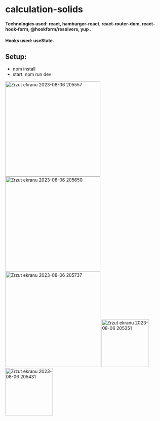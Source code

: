 # calculation-solids

#### Technologies used: react, hamburger-react, react-router-dom, react-hook-form, @hookform/resolvers, yup   .
#### Hooks used: useState.
## Setup:
* npm install
* start: npm run dev

<img width="300" alt="Zrzut ekranu 2023-08-06 205557" src="https://github.com/ajarek/react-104-vite-calculation-solids-Router-v6.14.2/assets/61388692/7a3fa375-e3db-4231-80b1-a10b97181865">
<img width="300" alt="Zrzut ekranu 2023-08-06 205650" src="https://github.com/ajarek/react-104-vite-calculation-solids-Router-v6.14.2/assets/61388692/3cd55b4c-426a-46be-8e3a-bfcf0ddcef0b">
<img width="300" alt="Zrzut ekranu 2023-08-06 205737" src="https://github.com/ajarek/react-104-vite-calculation-solids-Router-v6.14.2/assets/61388692/5a713577-c39b-427a-b5ba-c8c2ae44eae5">


<img width="150" alt="Zrzut ekranu 2023-08-06 205351" src="https://github.com/ajarek/react-104-vite-calculation-solids-Router-v6.14.2/assets/61388692/ac2a9656-6a46-4dc6-8a55-bdfd84194c77">
<img width="150" alt="Zrzut ekranu 2023-08-06 205431" src="https://github.com/ajarek/react-104-vite-calculation-solids-Router-v6.14.2/assets/61388692/48ae2ab0-31c5-4770-abbc-659ef6fa0b4a">
